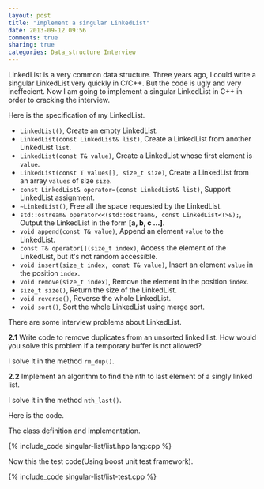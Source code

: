 ```yaml
---
layout: post
title: "Implement a singular LinkedList"
date: 2013-09-12 09:56
comments: true
sharing: true
categories: Data_structure Interview
---
```


LinkedList is a very common data structure. Three years ago, I could write
a singular LinkedList very quickly in C/C++. But the code is ugly and very
ineffecient. Now I am going to implement a singular LinkedList in C++ in order
to cracking the interview.

Here is the specification of my LinkedList.

* ``LinkedList()``, Create an empty LinkedList.
* ``LinkedList(const LinkedList& list)``, Create a LinkedList from another
LinkedList ``list``.
* ``LinkedList(const T& value)``, Create a LinkedList whose first element
is ``value``.
* ``LinkedList(const T values[], size_t size)``, Create a LinkedList from
an array ``values`` of size ``size``.
* ``const LinkedList& operator=(const LinkedList& list)``, Support LinkedList
assignment.
* ``~LinkedList()``, Free all the space requested by the LinkedList.
* ``std::ostream& operator<<(std::ostream&, const LinkedList<T>&);``,
Output the LinkedList in the form **[a, b, c ...]**.
* ``void append(const T& value)``, Append an element ``value`` to the LinkedList.
* ``const T& operator[](size_t index)``, Access the element of the LinkedList,
but it's not random accessible.
* ``void insert(size_t index, const T& value)``, Insert an element ``value``
in the position ``index``.
* ``void remove(size_t index)``, Remove the element in the position ``index``.
* ``size_t size()``, Return the size of the LinkedList.
* ``void reverse()``, Reverse the whole LinkedList.
* ``void sort()``, Sort the whole LinkedList using merge sort.

There are some interview problems about LinkedList.

**2.1** Write code to remove duplicates from an unsorted linked list. How would
you solve this problem if a temporary buffer is not allowed?

I solve it in the method ``rm_dup()``.

**2.2** Implement an algorithm to find the nth to last element of a singly
linked list.

I solve it in the method ``nth_last()``.


Here is the code.

The class definition and implementation.

{% include_code singular-list/list.hpp lang:cpp %}

Now this the test code(Using boost unit test framework).

{% include_code singular-list/list-test.cpp %}

